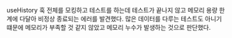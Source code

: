 useHistory 훅 전체를 모킹하고 테스트를 하는데 테스트가 끝나지 않고 메모리 용량 한계에 다달아 비정상 종료되는 에러를 발견했다. 많은 데이터를 다루는 테스트도 아니기 떄문에 메모리가 부족할 것 같지 않았고 메모리 누수가 발생하는 것으로 판단했다.  
